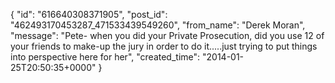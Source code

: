  {
   "id": "616640308371905",
   "post_id": "462493170453287_471533439549260",
   "from_name": "Derek Moran",
   "message": "Pete- when you did your Private Prosecution, did you use 12 of your friends to make-up the jury in order to do it.....just trying to put things into perspective here for her",
   "created_time": "2014-01-25T20:50:35+0000"
 }
